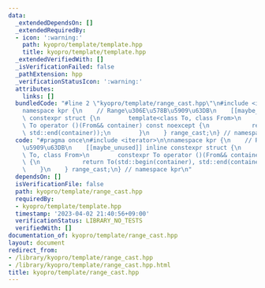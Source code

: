 ```yaml
---
data:
  _extendedDependsOn: []
  _extendedRequiredBy:
  - icon: ':warning:'
    path: kyopro/template/template.hpp
    title: kyopro/template/template.hpp
  _extendedVerifiedWith: []
  _isVerificationFailed: false
  _pathExtension: hpp
  _verificationStatusIcon: ':warning:'
  attributes:
    links: []
  bundledCode: "#line 2 \"kyopro/template/range_cast.hpp\"\n#include <iterator>\n\n\
    namespace kpr {\n    // Range\u306E\u578B\u5909\u63DB\n    [[maybe_unused]] inline\
    \ constexpr struct {\n        template<class To, class From>\n        constexpr\
    \ To operator ()(From&& container) const noexcept {\n            return To(std::begin(container),\
    \ std::end(container));\n        }\n    } range_cast;\n} // namespace kpr\n"
  code: "#pragma once\n#include <iterator>\n\nnamespace kpr {\n    // Range\u306E\u578B\
    \u5909\u63DB\n    [[maybe_unused]] inline constexpr struct {\n        template<class\
    \ To, class From>\n        constexpr To operator ()(From&& container) const noexcept\
    \ {\n            return To(std::begin(container), std::end(container));\n    \
    \    }\n    } range_cast;\n} // namespace kpr\n"
  dependsOn: []
  isVerificationFile: false
  path: kyopro/template/range_cast.hpp
  requiredBy:
  - kyopro/template/template.hpp
  timestamp: '2023-04-02 21:40:56+09:00'
  verificationStatus: LIBRARY_NO_TESTS
  verifiedWith: []
documentation_of: kyopro/template/range_cast.hpp
layout: document
redirect_from:
- /library/kyopro/template/range_cast.hpp
- /library/kyopro/template/range_cast.hpp.html
title: kyopro/template/range_cast.hpp
---
```


